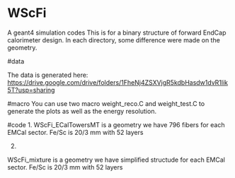 # WScFi
A geant4 simulation codes
This is for a binary structure of forward EndCap calorimeter design. In each directory, some difference were made on the geometry.


#data

The data is generated here:
https://drive.google.com/drive/folders/1FheNj4ZSXVjgR5kdbHasdw1dvR1lik5T?usp=sharing


#macro
You can use two macro weight_reco.C and weight_test.C to generate the plots as well as the energy resolution.


#code
1.
 WScFi_ECalTowersMT is a geometry we have 796 fibers for each EMCal sector. Fe/Sc is 20/3 mm with 52 layers

2.
 WScFi_mixture is a geometry we have simplified structude for each EMCal sector. Fe/Sc is 20/3 mm with 52 layers

